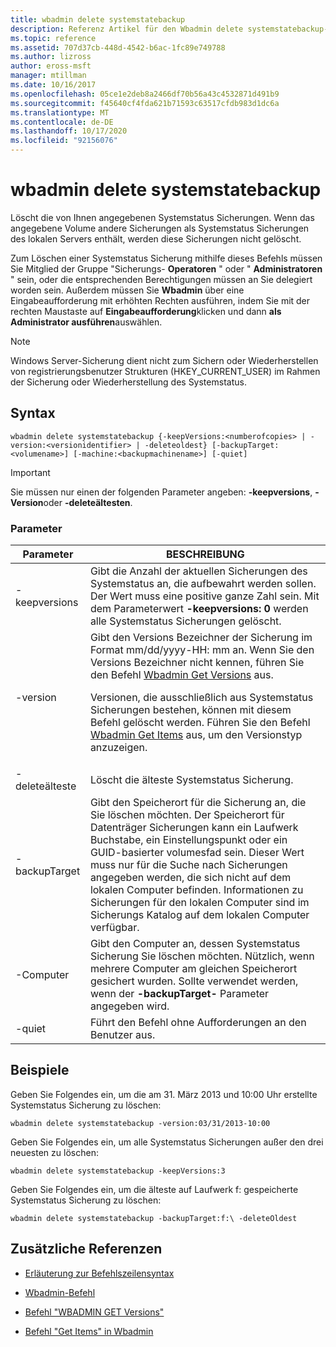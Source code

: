 ```yaml
---
title: wbadmin delete systemstatebackup
description: Referenz Artikel für den Wbadmin delete systemstatebackup-Befehl, mit dem die von Ihnen angegebenen Systemstatus Sicherungen gelöscht werden.
ms.topic: reference
ms.assetid: 707d37cb-448d-4542-b6ac-1fc89e749788
ms.author: lizross
author: eross-msft
manager: mtillman
ms.date: 10/16/2017
ms.openlocfilehash: 05ce1e2deb8a2466df70b56a43c4532871d491b9
ms.sourcegitcommit: f45640cf4fda621b71593c63517cfdb983d1dc6a
ms.translationtype: MT
ms.contentlocale: de-DE
ms.lasthandoff: 10/17/2020
ms.locfileid: "92156076"
---
```

# <a name="wbadmin-delete-systemstatebackup"></a>wbadmin delete systemstatebackup

Löscht die von Ihnen angegebenen Systemstatus Sicherungen. Wenn das angegebene Volume andere Sicherungen als Systemstatus Sicherungen des lokalen Servers enthält, werden diese Sicherungen nicht gelöscht.

Zum Löschen einer Systemstatus Sicherung mithilfe dieses Befehls müssen Sie Mitglied der Gruppe "Sicherungs- **Operatoren** " oder " **Administratoren** " sein, oder die entsprechenden Berechtigungen müssen an Sie delegiert worden sein. Außerdem müssen Sie **Wbadmin** über eine Eingabeaufforderung mit erhöhten Rechten ausführen, indem Sie mit der rechten Maustaste auf **Eingabeaufforderung**klicken und dann **als Administrator ausführen**auswählen.

> [!NOTE]
> Windows Server-Sicherung dient nicht zum Sichern oder Wiederherstellen von registrierungsbenutzer Strukturen (HKEY_CURRENT_USER) im Rahmen der Sicherung oder Wiederherstellung des Systemstatus.

## <a name="syntax"></a>Syntax

```
wbadmin delete systemstatebackup {-keepVersions:<numberofcopies> | -version:<versionidentifier> | -deleteoldest} [-backupTarget:<volumename>] [-machine:<backupmachinename>] [-quiet]
```

> [!IMPORTANT]
> Sie müssen nur einen der folgenden Parameter angeben: **-keepversions**, **-Version**oder **-deleteältesten**.

### <a name="parameters"></a>Parameter

| Parameter | BESCHREIBUNG |
|--|--|
| -keepversions | Gibt die Anzahl der aktuellen Sicherungen des Systemstatus an, die aufbewahrt werden sollen. Der Wert muss eine positive ganze Zahl sein. Mit dem Parameterwert **-keepversions: 0** werden alle Systemstatus Sicherungen gelöscht. |
| -version | Gibt den Versions Bezeichner der Sicherung im Format mm/dd/yyyy-HH: mm an. Wenn Sie den Versions Bezeichner nicht kennen, führen Sie den Befehl [Wbadmin Get Versions](wbadmin-get-versions.md) aus.<p>Versionen, die ausschließlich aus Systemstatus Sicherungen bestehen, können mit diesem Befehl gelöscht werden. Führen Sie den Befehl [Wbadmin Get Items](wbadmin-get-items.md) aus, um den Versionstyp anzuzeigen. |
| -deleteälteste | Löscht die älteste Systemstatus Sicherung. |
| -backupTarget | Gibt den Speicherort für die Sicherung an, die Sie löschen möchten. Der Speicherort für Datenträger Sicherungen kann ein Laufwerk Buchstabe, ein Einstellungspunkt oder ein GUID-basierter volumesfad sein. Dieser Wert muss nur für die Suche nach Sicherungen angegeben werden, die sich nicht auf dem lokalen Computer befinden. Informationen zu Sicherungen für den lokalen Computer sind im Sicherungs Katalog auf dem lokalen Computer verfügbar. |
| -Computer | Gibt den Computer an, dessen Systemstatus Sicherung Sie löschen möchten. Nützlich, wenn mehrere Computer am gleichen Speicherort gesichert wurden. Sollte verwendet werden, wenn der **-backupTarget-** Parameter angegeben wird. |
| -quiet | Führt den Befehl ohne Aufforderungen an den Benutzer aus. |

## <a name="examples"></a>Beispiele

Geben Sie Folgendes ein, um die am 31. März 2013 und 10:00 Uhr erstellte Systemstatus Sicherung zu löschen:

```
wbadmin delete systemstatebackup -version:03/31/2013-10:00
```

Geben Sie Folgendes ein, um alle Systemstatus Sicherungen außer den drei neuesten zu löschen:

```
wbadmin delete systemstatebackup -keepVersions:3
```

Geben Sie Folgendes ein, um die älteste auf Laufwerk f: gespeicherte Systemstatus Sicherung zu löschen:

```
wbadmin delete systemstatebackup -backupTarget:f:\ -deleteOldest
```

## <a name="additional-references"></a>Zusätzliche Referenzen

- [Erläuterung zur Befehlszeilensyntax](command-line-syntax-key.md)

- [Wbadmin-Befehl](wbadmin.md)

- [Befehl "WBADMIN GET Versions"](wbadmin-get-versions.md)

- [Befehl "Get Items" in Wbadmin](wbadmin-get-items.md)
